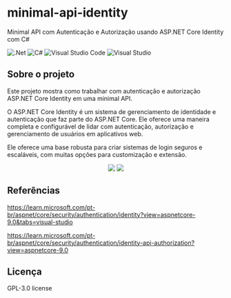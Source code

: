 # minimal-api-identity
Minimal API com Autenticação e Autorização usando ASP.NET Core Identity com C#

![.Net](https://img.shields.io/badge/.NET-5C2D91?style=for-the-badge&logo=.net&logoColor=white)
![C#](https://img.shields.io/badge/c%23-%23239120.svg?style=for-the-badge&logo=c-sharp&logoColor=white)
![Visual Studio Code](https://img.shields.io/badge/Visual%20Studio%20Code-0078d7.svg?style=for-the-badge&logo=visual-studio-code&logoColor=white)
![Visual Studio](https://img.shields.io/badge/Visual%20Studio-5C2D91.svg?style=for-the-badge&logo=visual-studio&logoColor=white)

## Sobre o projeto
Este projeto mostra como trabalhar com autenticação e autorização ASP.NET Core Identity em uma minimal API.

O ASP.NET Core Identity é um sistema de gerenciamento de identidade e autenticação que faz parte do ASP.NET Core. Ele oferece uma maneira completa e configurável de lidar com autenticação, autorização e gerenciamento de usuários em aplicativos web.

Ele oferece uma base robusta para criar sistemas de login seguros e escaláveis, com muitas opções para customização e extensão.

<div align="center">
    <img src="https://github.com/jfs-dev/minimal-api-identity/assets/54154628/5e155d1e-ef83-4d1e-aa9b-8edad916cb78"</img>
    <img src="https://github.com/jfs-dev/minimal-api-identity/assets/54154628/ad89d205-9e0d-4c33-a850-f3a6b3b8f097"</img>
</div>

## Referências
https://learn.microsoft.com/pt-br/aspnet/core/security/authentication/identity?view=aspnetcore-9.0&tabs=visual-studio

https://learn.microsoft.com/pt-br/aspnet/core/security/authentication/identity-api-authorization?view=aspnetcore-9.0

## Licença
GPL-3.0 license
